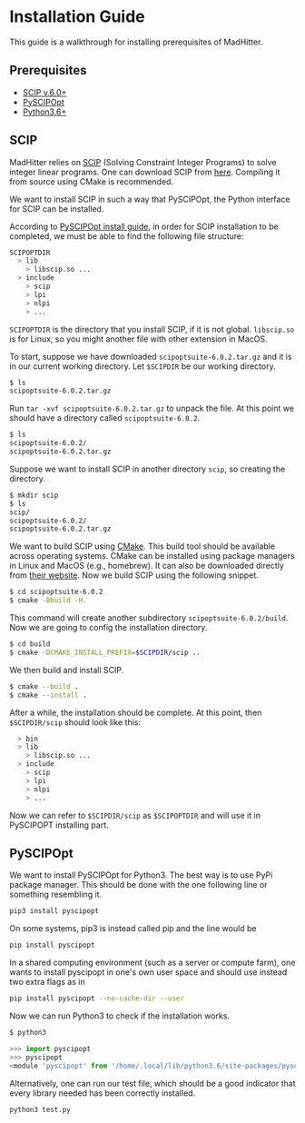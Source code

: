 # Installation Guide

This guide is a walkthrough for installing prerequisites of MadHitter.

## Prerequisites
- [SCIP v.6.0+](https://scip.zib.de/)
- [PySCIPOpt](https://github.com/SCIP-Interfaces/PySCIPOpt)
- [Python3.6+](https://www.python.org/downloads/)

## SCIP

MadHitter relies on [SCIP](https://scip.zib.de/) (Solving Constraint Integer Programs) to solve
integer linear programs. One can download SCIP from [here](https://scip.zib.de/index.php#download).
Compiling it from source using CMake is recommended.

We want to install SCIP in such a way that PySCIPOpt, the Python interface for SCIP
can be installed.

According to [PySCIPOpt install guide](https://github.com/SCIP-Interfaces/PySCIPOpt/blob/master/INSTALL.md),
in order for SCIP installation to be completed, we must be able to find the following file structure:
```bash
SCIPOPTDIR
  > lib
    > libscip.so ...
  > include
    > scip
    > lpi
    > nlpi
    > ...
```

`SCIPOPTDIR` is the directory that you install SCIP, if it is not global. `libscip.so` is for Linux, 
so you might another file with other extension in MacOS.

To start, suppose we have downloaded `scipoptsuite-6.0.2.tar.gz` and it is in
our current working directory. Let `$SCIPDIR` be our working directory.
```bash
$ ls
scipoptsuite-6.0.2.tar.gz
```

Run `tar -xvf scipoptsuite-6.0.2.tar.gz` to unpack the file. At this point we
should have a directory called `scipoptsuite-6.0.2`.

```bash
$ ls
scipoptsuite-6.0.2/
scipoptsuite-6.0.2.tar.gz
```

Suppose we want to install SCIP in another directory `scip`, so creating the directory.

```bash
$ mkdir scip
$ ls
scip/
scipoptsuite-6.0.2/
scipoptsuite-6.0.2.tar.gz
```

We want to build SCIP using [CMake](https://cmake.org/). This build tool should be available across operating systems. CMake can be installed using package managers
in Linux and MacOS (e.g., homebrew). It can also be downloaded directly from [their website](https://cmake.org/download/).
Now we build SCIP using the following snippet.
```bash
$ cd scipoptsuite-6.0.2
$ cmake -Bbuild -H.
```

This command will create another subdirectory `scipoptsuite-6.0.2/build`.
Now we are going to config the installation directory.

```bash
$ cd build
$ cmake -DCMAKE_INSTALL_PREFIX=$SCIPDIR/scip ..
```

We then build and install SCIP.
```bash
$ cmake --build .
$ cmake --install .
```

After a while, the installation should be complete. At this point, then `$SCIPDIR/scip` should look like this:
```bash
  > bin
  > lib
    > libscip.so ...
  > include
    > scip
    > lpi
    > nlpi
    > ...
```

Now we can refer to `$SCIPDIR/scip` as `$SCIPOPTDIR` and will use it in PySCIPOPT installing part.

## PySCIPOpt

We want to install PySCIPOpt for Python3. The best way is to use PyPi package manager.
This should be done with the one following line or something resembling it.

```bash
pip3 install pyscipopt
```
On some systems, pip3 is instead called pip and the line would be

```bash
pip install pyscipopt
```

In a shared computing environment (such as a server or compute farm), one wants to install pyscipopt in one's own user space and should use instead two extra flags as in
```bash
pip install pyscipopt --no-cache-dir --user
```

Now we can run Python3 to check if the installation works.

```bash
$ python3
```
```python
>>> import pyscipopt
>>> pyscipopt
<module 'pyscipopt' from '/home/.local/lib/python3.6/site-packages/pyscipopt/__init__.py'>
```

Alternatively, one can run our test file, which should be a good indicator that every library needed has been correctly installed.
```bash
python3 test.py
```

